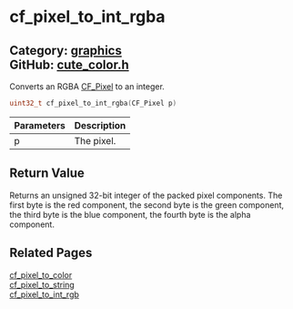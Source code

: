 [](../header.md ':include')

# cf_pixel_to_int_rgba

Category: [graphics](https://github.com/RandyGaul/cute_framework/blob/master/docs/api_reference?id=graphics)  
GitHub: [cute_color.h](https://github.com/RandyGaul/cute_framework/blob/master/include/cute_color.h)  
---

Converts an RGBA [CF_Pixel](https://github.com/RandyGaul/cute_framework/blob/master/docs/graphics/cf_pixel.md) to an integer.

```cpp
uint32_t cf_pixel_to_int_rgba(CF_Pixel p)
```

Parameters | Description
--- | ---
p | The pixel.

## Return Value

Returns an unsigned 32-bit integer of the packed pixel components. The first byte is the red component, the second byte is
the green component, the third byte is the blue component, the fourth byte is the alpha component.

## Related Pages

[cf_pixel_to_color](https://github.com/RandyGaul/cute_framework/blob/master/docs/graphics/cf_pixel_to_color.md)  
[cf_pixel_to_string](https://github.com/RandyGaul/cute_framework/blob/master/docs/graphics/cf_pixel_to_string.md)  
[cf_pixel_to_int_rgb](https://github.com/RandyGaul/cute_framework/blob/master/docs/graphics/cf_pixel_to_int_rgb.md)  
